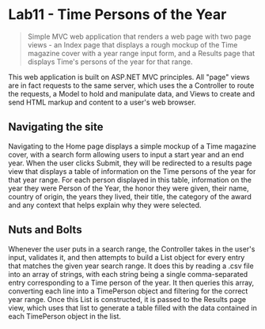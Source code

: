 # Lab11 - Time Persons of the Year
> Simple MVC web application that renders a web page with two page views - an Index page that displays a rough mockup of the Time magazine cover with a year range input form, and a Results page that displays Time's persons of the year for that range.

This web application is built on ASP.NET MVC principles. All "page" views are in fact requests to the same server, which uses the a Controller to route the requests, a Model to hold and manipulate data, and Views to create and send HTML markup and content to a user's web browser. 
 
## Navigating the site
Navigating to the Home page displays a simple mockup of a Time magazine cover, with a search form allowing users to input a start year and an end year. When the user clicks Submit, they will be redirected to a results page view that displays a table of information on the Time persons of the year for that year range. For each person displayed in this table, information on the year they were Person of the Year, the honor they were given, their name, country of origin, the years they lived, their title, the category of the award and any context that helps explain why they were selected. 

## Nuts and Bolts
Whenever the user puts in a search range, the Controller takes in the user's input, validates it, and then attempts to build a List object for every entry that matches the given year search range. It does this by reading a .csv file into an array of strings, with each string being a single comma-separated entry corresponding to a Time person of the year. It then queries this array, converting each line into a TimePerson object and filtering for the correct year range. Once this List is constructed, it is passed to the Results page view, which uses that list to generate a table filled with the data contained in each TimePerson object in the list. 
